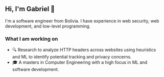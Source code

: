 ## Hi, I'm Gabriel 👋

<!--
**Gabriel-Pacheco-Martinez/Gabriel-Pacheco-Martinez** is a ✨ _special_ ✨ repository because its `README.md` (this file) appears on your GitHub profile.

Here are some ideas to get you started:

- 🔭 I’m currently working on ...
- 🌱 I’m currently learning ...
- 👯 I’m looking to collaborate on ...
- 🤔 I’m looking for help with ...
- 💬 Ask me about ...
- 📫 How to reach me: ...
- 😄 Pronouns: ...
- ⚡ Fun fact: ...
-->
I'm a software engineer from Bolivia. I have experience in web security, web development, and low-level programming.

### What I am working on
- 🔍 Research to analyze HTTP headers across websites using heuristics and ML to identify potential tracking and privacy concerns.
- 🎓 A masters in Computer Engineering with a high focus in ML and software development.
